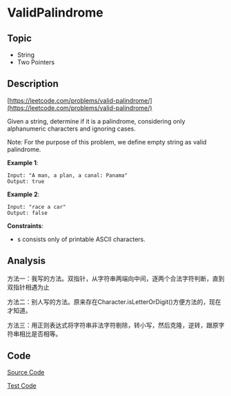 # ValidPalindrome #

## Topic

- String
- Two Pointers

## Description

[https://leetcode.com/problems/valid-palindrome/](https://leetcode.com/problems/valid-palindrome/)

Given a string, determine if it is a palindrome, considering only alphanumeric characters and ignoring cases.

Note: For the purpose of this problem, we define empty string as valid palindrome.

**Example 1**:

```
Input: "A man, a plan, a canal: Panama"
Output: true
```

**Example 2**:

```
Input: "race a car"
Output: false
```

**Constraints**:

- s consists only of printable ASCII characters.

## Analysis

方法一：我写的方法。双指针，从字符串两端向中间，逐两个合法字符判断，直到双指针相遇为止

方法二：别人写的方法。原来存在Character.isLetterOrDigit()方便方法的，现在才知道。

方法三：用正则表达式将字符串非法字符剔除，转小写，然后克隆，逆转，跟原字符串相比是否相等。

## Code

[Source Code](ValidPalindrome.java)

[Test Code](../../../../../test/java/com/lun/easy/ValidPalindromeTest.java)

